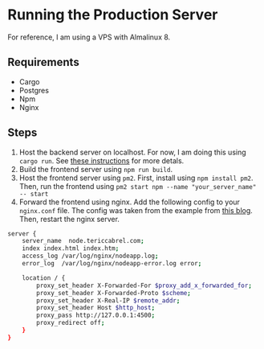 # Running the Production Server

For reference, I am using a VPS with Almalinux 8.

## Requirements
* Cargo
* Postgres
* Npm
* Nginx

## Steps
1. Host the backend server on localhost. For now, I am doing this using `cargo run`. See [these instructions](./backend/readme.md) for more detals.
2. Build the frontend server using `npm run build`.
3. Host the frontend server using `pm2`. First, install using `npm install pm2`. Then, run the frontend using `pm2 start npm --name "your_server_name" -- start`
4. Forward the frontend using nginx. Add the following config to your `nginx.conf` file. The config was taken from the example from [this blog](https://blog.tericcabrel.com/deploy-a-node-js-application-with-pm2-and-nginx/). Then, restart the nginx server.

```sh
server {
    server_name  node.tericcabrel.com;
    index index.html index.htm;
    access_log /var/log/nginx/nodeapp.log;
    error_log  /var/log/nginx/nodeapp-error.log error;

    location / {
        proxy_set_header X-Forwarded-For $proxy_add_x_forwarded_for;
        proxy_set_header X-Forwarded-Proto $scheme;
        proxy_set_header X-Real-IP $remote_addr;
        proxy_set_header Host $http_host;
        proxy_pass http://127.0.0.1:4500;
        proxy_redirect off;
    }
}
```
